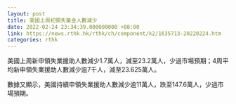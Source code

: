 ```yaml
---
layout: post
title: 美國上周初領失業金人數減少
date: 2022-02-24 23:34:39.000000000 +08:00
link: https://news.rthk.hk/rthk/ch/component/k2/1635713-20220224.htm
categories: rthk
---
```


美國上周新申領失業援助人數減少1.7萬人，減至23.2萬人，少過市場預期；4周平均新申領失業援助人數減少逾7千人，減至23.625萬人。

數據又顯示，美國持續申領失業援助人數減少逾11萬人，跌至147.6萬人，少過市場預期。

